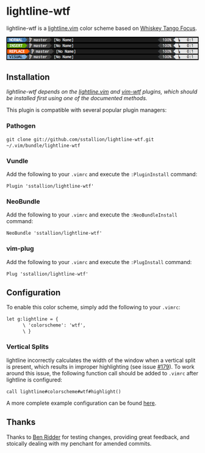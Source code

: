 # lightline-wtf

lightline-wtf is a [lightline.vim](https://github.com/itchyny/lightline.vim)
color scheme based on [Whiskey Tango Focus](https://github.com/sstallion/vim-wtf).

![screenshot](screenshot.png)

## Installation

_lightline-wtf depends on the [lightline.vim](https://github.com/itchyny/lightline.vim)
and [vim-wtf](https://github.com/sstallion/vim-wtf) plugins, which should be
installed first using one of the documented methods._

This plugin is compatible with several popular plugin managers:

### Pathogen

    git clone git://github.com/sstallion/lightline-wtf.git ~/.vim/bundle/lightline-wtf

### Vundle

Add the following to your `.vimrc` and execute the `:PluginInstall` command:

    Plugin 'sstallion/lightline-wtf'

### NeoBundle

Add the following to your `.vimrc` and execute the `:NeoBundleInstall` command:

    NeoBundle 'sstallion/lightline-wtf'

### vim-plug

Add the following to your `.vimrc` and execute the `:PlugInstall` command:

    Plug 'sstallion/lightline-wtf'

## Configuration

To enable this color scheme, simply add the following to your `.vimrc`:

    let g:lightline = {
          \ 'colorscheme': 'wtf',
          \ }

### Vertical Splits

lightline incorrectly calculates the width of the window when a vertical split
is present, which results in improper highlighting (see issue
[#179](https://github.com/itchyny/lightline.vim/issues/179)). To work around
this issue, the following function call should be added to `.vimrc` after
lightline is configured:

    call lightline#colorscheme#wtf#highlight()

A more complete example configuration can be found
[here](https://github.com/sstallion/dotfiles/blob/master/files/vim/after/plugin/lightline.vim).

## Thanks

Thanks to [Ben Ridder](https://github.com/brridder) for testing changes,
providing great feedback, and stoically dealing with my penchant for amended
commits.
